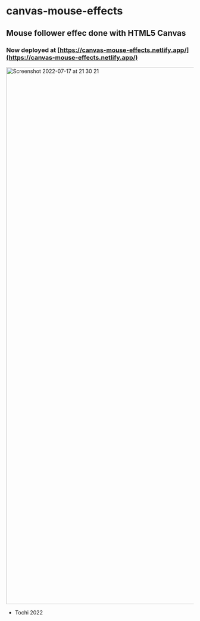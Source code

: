 # canvas-mouse-effects

## Mouse follower effec done with HTML5 Canvas

### Now deployed at [https://canvas-mouse-effects.netlify.app/](https://canvas-mouse-effects.netlify.app/)

<img width="1440" alt="Screenshot 2022-07-17 at 21 30 21" src="https://user-images.githubusercontent.com/34871260/179423791-3d253ea0-4827-4d03-8431-441442b44338.png">


- Tochi 2022
